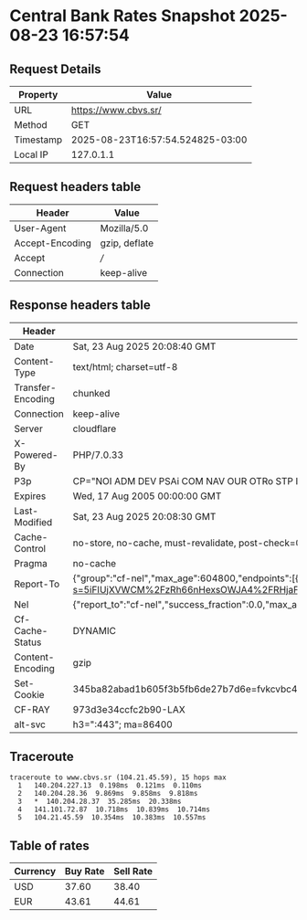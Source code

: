 # Central Bank Rates Snapshot 2025-08-23 16:57:54
## Request Details

| Property | Value |
|----------|-------|
| URL | https://www.cbvs.sr/ |
| Method | GET |
| Timestamp | 2025-08-23T16:57:54.524825-03:00 |
| Local IP | 127.0.1.1 |
    
## Request headers table

| Header | Value |
|--------|-------|
| User-Agent | Mozilla/5.0 |
| Accept-Encoding | gzip, deflate |
| Accept | */* |
| Connection | keep-alive |

    
## Response headers table
| Header | Value |
|--------|-------|
| Date | Sat, 23 Aug 2025 20:08:40 GMT |
| Content-Type | text/html; charset=utf-8 |
| Transfer-Encoding | chunked |
| Connection | keep-alive |
| Server | cloudflare |
| X-Powered-By | PHP/7.0.33 |
| P3p | CP="NOI ADM DEV PSAi COM NAV OUR OTRo STP IND DEM" |
| Expires | Wed, 17 Aug 2005 00:00:00 GMT |
| Last-Modified | Sat, 23 Aug 2025 20:08:30 GMT |
| Cache-Control | no-store, no-cache, must-revalidate, post-check=0, pre-check=0 |
| Pragma | no-cache |
| Report-To | {"group":"cf-nel","max_age":604800,"endpoints":[{"url":"https://a.nel.cloudflare.com/report/v4?s=5iFIUjXVWCM%2FzRh66nHexsOWJA4%2FRHjaFjXj3LrB3TYYk%2FCzOLquexAJiQ1%2FxFMUKy4xV5VnYvarLsTg%2F3xN02kYPNFKYpY10afO"}]} |
| Nel | {"report_to":"cf-nel","success_fraction":0.0,"max_age":604800} |
| Cf-Cache-Status | DYNAMIC |
| Content-Encoding | gzip |
| Set-Cookie | 345ba82abad1b605f3b5fb6de27b7d6e=fvkcvbc40pg7bsshdhnt8o4512; HttpOnly; Path=/ |
| CF-RAY | 973d3e34ccfc2b90-LAX |
| alt-svc | h3=":443"; ma=86400 |

## Traceroute 

```
traceroute to www.cbvs.sr (104.21.45.59), 15 hops max
  1   140.204.227.13  0.198ms  0.121ms  0.110ms 
  2   140.204.28.36  9.869ms  9.858ms  9.818ms 
  3   *  140.204.28.37  35.285ms  20.338ms 
  4   141.101.72.87  10.718ms  10.839ms  10.714ms 
  5   104.21.45.59  10.354ms  10.383ms  10.557ms 

```

## Table of rates

| Currency | Buy Rate | Sell Rate |
|----------|----------|-----------|
| USD | 37.60 | 38.40 |
| EUR | 43.61 | 44.61 |
